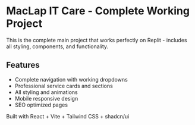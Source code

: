 # MacLap IT Care - Complete Working Project

This is the complete main project that works perfectly on Replit - includes all styling, components, and functionality.

## Features
- Complete navigation with working dropdowns
- Professional service cards and sections
- All styling and animations
- Mobile responsive design
- SEO optimized pages

Built with React + Vite + Tailwind CSS + shadcn/ui